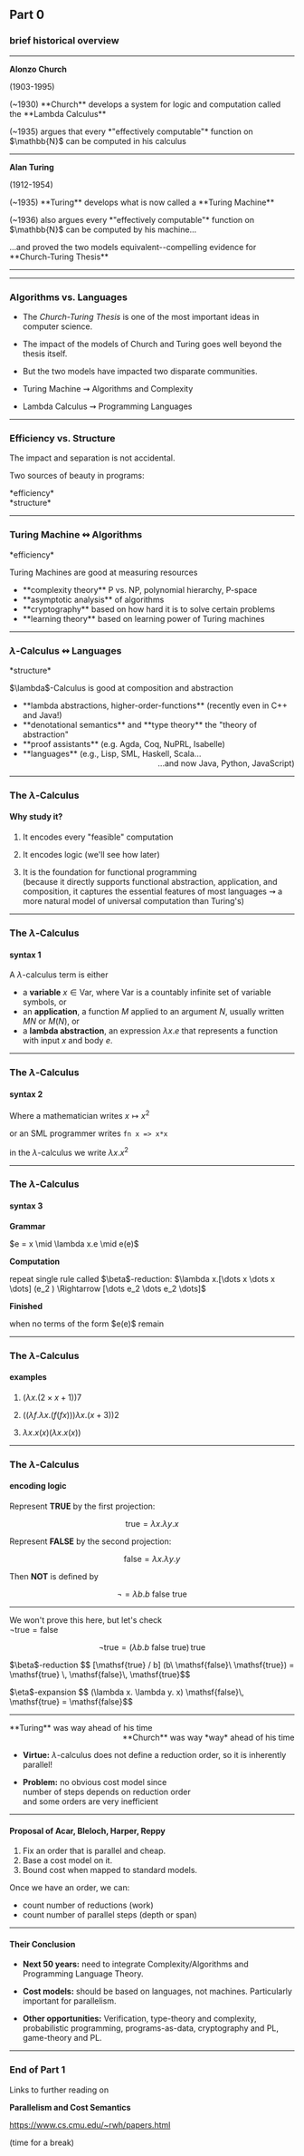 ## Part 0

### brief historical overview

---

<!-- ------ ALONZO CHURCH ------------ -->
<!-- .slide: data-background="inputs/img/17417-alonzo_church_photo.jpg" data-background-size="contain" data-state="img-right" -->
**Alonzo Church** 

(1903-1995)
	
<p class="fragment fade-left"> 
(~1930) <a class="highlight-blue">**Church**</a>
develops  
a system for logic and  
computation called the  
<a class="highlight-blue">**Lambda Calculus**</a>

<!-- <p style="text-align:right" class="fragment fade-left"> -->
<p class="fragment fade-left">
(~1935) argues that every  
*"effectively computable"*  
function on $\mathbb{N}$ can be  
computed in his calculus
</p>

---

<!-- ------ ALAN TURING ------------ -->
<!-- .slide: data-background="inputs/img/alan-turing.jpg" data-background-size="contain" data-state="dim" -->
**Alan Turing** 

(1912-1954)

<p class="fragment fade-left"> 
(~1935) <!-- independently,   -->
<a class="highlight-green">**Turing**</a> 
develops  
what is now called a  
<a class="highlight-green">**Turing Machine**</a>
</p>

<p class="fragment fade-left"> 
(~1936) also argues every  
*"effectively computable"*  
function on $\mathbb{N}$ can be   
computed by his machine...
</p> 
<p class="fragment fade-left"> 
...and proved the two models
equivalent--compelling evidence for <!-- *universality* of  -->
<!-- these computational models...  -->
<a class="highlight-green">**Church-Turing Thesis**</a>
</p> 

---

<!-- ---- Church-Turing Thesis Graphic ------ -->
<!-- .slide: data-background="inputs/img/Church-Turing-Thesis.png" data-background-size="contain" -->

---

### Algorithms vs. Languages

+ The <a class="highlight-green">*Church-Turing Thesis*</a> 
  is one of the most important ideas in computer science.
  
+ The impact of the models of Church and Turing goes 
  well beyond the thesis itself.
  <!-- .element: class="fragment fade-left" -->

+ But the two models have impacted two disparate communities.
  <!-- .element: class="fragment fade-left" -->

+ Turing Machine $\rightsquigarrow$ Algorithms and Complexity
  <!-- .element: class="fragment fade-left" -->

+ Lambda Calculus $\rightsquigarrow$ Programming Languages
  <!-- .element: class="fragment fade-left" -->

---

### Efficiency vs. Structure

The impact and separation is not accidental.

<p>Two sources of beauty in programs: </p><!-- .element: class="fragment fade-up" -->

<div><a class="highlight-red">*efficiency*</a></div><!-- .element: class="fragment fade-right" -->
<div><a class="highlight-blue">*structure*</a></div><!-- .element: class="fragment fade-left" -->

---

### Turing Machine $\leftrightsquigarrow$ Algorithms

<div><a class="highlight-blue">*efficiency*</a></div>
<!-- .element: class="fragment fade-up" -->
<p>Turing Machines are good at measuring resources</p>
<!-- .element: class="fragment fade-up" -->

+ <div><a class="highlight-blue">**complexity theory**</a>  
  P vs. NP, polynomial hierarchy, P-space</div>
  <!-- .element: class="fragment fade-left" -->
+ <div><a class="highlight-blue">**asymptotic analysis**</a> of algorithms</div>
  <!-- .element: class="fragment fade-left" -->
+ <div><a class="highlight-blue">**cryptography**</a> based on how hard it is to solve certain problems</div>
  <!-- .element: class="fragment fade-left" -->
+ <div><a class="highlight-blue">**learning theory**</a> based on learning power of Turing machines</div>
  <!-- .element: class="fragment fade-left" -->

---

### $\lambda$-Calculus $\leftrightsquigarrow$ Languages

<div><a class="highlight-blue">*structure*</a></div>
<!-- .element: class="fragment fade-up" -->
<p>$\lambda$-Calculus is good at composition and abstraction</p>
<!-- .element: class="fragment fade-up" -->

+ <div><a class="highlight-blue">**lambda abstractions, higher-order-functions**</a>  
  (recently even in C++ and Java!)</div>
  <!-- .element: class="fragment fade-left" -->
+ <div><a class="highlight-blue">**denotational semantics**</a> and <a class="highlight-blue">**type theory**</a>  
  the "theory of abstraction"</div>
  <!-- .element: class="fragment fade-left" -->
+ <div><a class="highlight-blue">**proof assistants**</a> (e.g. Agda, Coq, NuPRL, Isabelle)</div>
  <!-- .element: class="fragment fade-left" -->
+ <div><a class="highlight-blue">**languages**</a> (e.g., Lisp, SML, Haskell, Scala...</div>
  <!-- .element: class="fragment fade-left" -->
  <div style="text-align:right">...and now Java, Python, JavaScript)</div>
  <!-- .element: class="fragment fade-left" -->

---

### The $\lambda$-Calculus
#### Why study it?

1. It encodes every "feasible" computation
   <!-- .element: class="fragment fade-left" -->

2. It encodes logic (we'll see how later)
   <!-- .element: class="fragment fade-left" -->

3. It is the foundation for functional programming  
   (because it directly supports functional abstraction, application, and composition,
   it captures the essential features of most languages $\rightsquigarrow$ a more 
   natural model of universal computation than Turing's)
   <!-- .element: class="fragment fade-left" -->

---

### The $\lambda$-Calculus 
#### syntax 1

A $\lambda$-calculus term is either
+ a **variable** $x\in \mathsf{Var}$, where $\mathsf{Var}$ is a countably infinite set of 
  variable symbols, or
+ an **application**, a function $M$ applied to an argument $N$, usually written $M N$ or $M(N)$, or
+ a **lambda abstraction**, an expression $\lambda x. e$ that represents a function with input
  $x$ and body $e$. 

---

### The $\lambda$-Calculus 
#### syntax 2

Where a mathematician writes $x \mapsto x^2$

or an SML programmer writes `fn x => x*x` 

in the $\lambda$-calculus we write $\lambda x. x^2$

---

### The $\lambda$-Calculus 
#### syntax 3

<a class="highlight-blue">**Grammar**</a>
<div>$e = x \mid \lambda x.e \mid e(e)$</div><!-- .element: class="fragment fade-left" -->

<a class="highlight-blue">**Computation**</a>
<div>repeat single rule called $\beta$-reduction:
$\lambda x.[\dots x \dots x \dots] (e_2 ) \Rightarrow [\dots e_2 \dots e_2 \dots]$
</div><!-- .element: class="fragment fade-left" -->

<a class="highlight-blue">**Finished** </a>
<div> when no terms of the form $e(e)$ remain</div><!-- .element: class="fragment fade-left" -->

---

### The $\lambda$-Calculus
#### examples

1. $(\lambda x . (2 \times x + 1))7$<!-- .element: class="fragment fade-left" -->

2. $((\lambda f . \lambda x . (f (f x))) \lambda x . (x + 3)) 2$<!-- .element: class="fragment fade-left" -->

3. $\lambda x.x(x) (\lambda x.x(x))$<!-- .element: class="fragment fade-left" -->


---

### The $\lambda$-Calculus
#### encoding logic

Represent **TRUE** by the first projection: 

$$ \mathsf{true} = \lambda x. \lambda y. x$$

Represent **FALSE** by the second projection: 

$$ \mathsf{false} = \lambda x. \lambda y. y$$

Then **NOT** is defined by

$$ \neg = \lambda b. b\ \mathsf{false}\ \mathsf{true}$$

---

We won't prove this here, but let's check  
<a class="highlight-blue">$\neg \mathsf{true} = \mathsf{false}$</a>

$$ \neg \mathsf{true} = (\lambda b. b\ \mathsf{false}\ \mathsf{true})\, \mathsf{true}$$

<p class="fragment fade-left">
<span class="fragment highlight-blue">$\beta$-reduction</span>
$$ [\mathsf{true} / b] (b\ \mathsf{false}\ \mathsf{true}) = \mathsf{true} \, \mathsf{false}\, \mathsf{true}$$
</p>

<p class="fragment fade-left">
<span class="fragment highlight-blue">$\eta$-expansion</span>
$$ (\lambda x. \lambda y. x) \mathsf{false}\, \mathsf{true} = \mathsf{false}$$
</p>

---

<div style="text-align:left">**Turing** was way ahead of his time</div>
<!-- .element: class="fragment fade-left" -->

<div style="text-align:right">**Church** was way *way* ahead of his time</div>
<!-- .element: class="fragment fade-right" -->

+ **Virtue:** $\lambda$-calculus does not define a reduction order, so
  it is inherently parallel!
  <!-- .element: class="fragment fade-left" -->

+ **Problem:** no obvious cost model since   
  number of steps depends on reduction order  
  and some orders are very inefficient
  <!-- .element: class="fragment fade-left" -->

---

#### Proposal of Acar, Bleloch, Harper, Reppy 

1. Fix an order that is parallel and cheap.  
2. Base a cost model on it.  
3. Bound cost when mapped to standard models.  

Once we have an order, we can:
+ count number of reductions (work)  
+ count number of parallel steps (depth or span)

---

#### Their Conclusion

+ **Next 50 years:** need to integrate Complexity/Algorithms and
  Programming Language Theory.

+ **Cost models:** should be based on languages, not machines. 
  Particularly important for parallelism.

+ **Other opportunities:** Verification, type-theory and complexity,
  probabilistic programming, programs-as-data, cryptography
  and PL, game-theory and PL.

---

### End of Part 1

Links to further reading on 

**Parallelism and Cost Semantics**

https://www.cs.cmu.edu/~rwh/papers.html

(time for a break)
<!-- .element: class="fragment fade-left" -->
